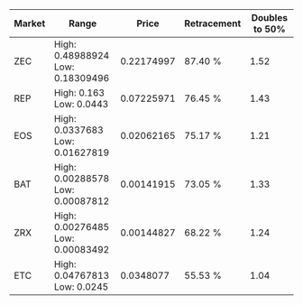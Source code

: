 | Market | Range | Price| Retracement | Doubles to 50% |
| --- | --- | --- | --- | --- |
| ZEC | High: 0.48988924<br />Low: 0.18309496 | 0.22174997 | 87.40 % | 1.52 |
| REP | High: 0.163<br />Low: 0.0443 | 0.07225971 | 76.45 % | 1.43 |
| EOS | High: 0.0337683<br />Low: 0.01627819 | 0.02062165 | 75.17 % | 1.21 |
| BAT | High: 0.00288578<br />Low: 0.00087812 | 0.00141915 | 73.05 % | 1.33 |
| ZRX | High: 0.00276485<br />Low: 0.00083492 | 0.00144827 | 68.22 % | 1.24 |
| ETC | High: 0.04767813<br />Low: 0.0245 | 0.0348077 | 55.53 % | 1.04 |
